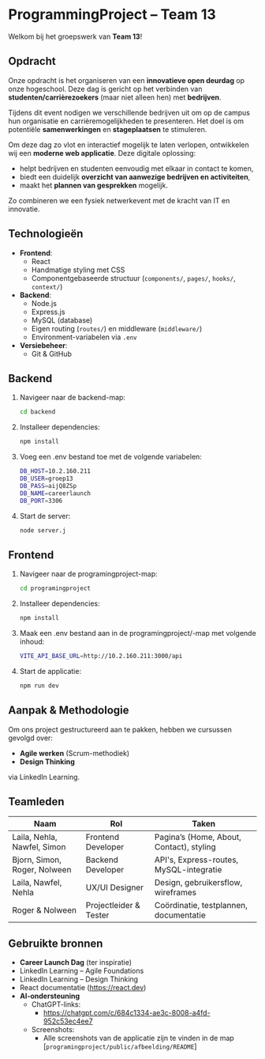 # ProgrammingProject – Team 13

Welkom bij het groepswerk van **Team 13**!

## Opdracht

Onze opdracht is het organiseren van een **innovatieve open deurdag** op onze hogeschool. Deze dag is gericht op het verbinden van **studenten/carrièrezoekers** (maar niet alleen hen) met **bedrijven**. 

Tijdens dit event nodigen we verschillende bedrijven uit om op de campus hun organisatie en carrièremogelijkheden te presenteren. Het doel is om potentiële **samenwerkingen** en **stageplaatsen** te stimuleren.

Om deze dag zo vlot en interactief mogelijk te laten verlopen, ontwikkelen wij een **moderne web applicatie**. Deze digitale oplossing:

- helpt bedrijven en studenten eenvoudig met elkaar in contact te komen,
- biedt een duidelijk **overzicht van aanwezige bedrijven en activiteiten**,
- maakt het **plannen van gesprekken** mogelijk.

Zo combineren we een fysiek netwerkevent met de kracht van IT en innovatie.

## Technologieën

- **Frontend**:
  - React
  - Handmatige styling met CSS
  - Componentgebaseerde structuur (`components/`, `pages/`, `hooks/`, `context/`)
- **Backend**: 
  - Node.js
  - Express.js
  - MySQL (database)
  - Eigen routing (`routes/`) en middleware (`middleware/`)
  - Environment-variabelen via `.env`
- **Versiebeheer**: 
  - Git & GitHub

## Backend
1. Navigeer naar de backend-map:
   ```bash
   cd backend

2. Installeer dependencies:
   ```bash
   npm install

3. Voeg een .env bestand toe met de volgende variabelen:
   ```bash
   DB_HOST=10.2.160.211
   DB_USER=groep13
   DB_PASS=aijQ8ZSp
   DB_NAME=careerlaunch
   DB_PORT=3306

4. Start de server:
   ```bash
   node server.j


## Frontend

1. Navigeer naar de programingproject-map:
   ```bash
   cd programingproject

2. Installeer dependencies:
   ```bash
   npm install

3. Maak een .env bestand aan in de programingproject/-map met volgende inhoud:
   ```bash
   VITE_API_BASE_URL=http://10.2.160.211:3000/api

4. Start de applicatie: 
   ```bash
   npm run dev

## Aanpak & Methodologie

Om ons project gestructureerd aan te pakken, hebben we cursussen gevolgd over:

- **Agile werken** (Scrum-methodiek)
- **Design Thinking**

via LinkedIn Learning.

## Teamleden

| Naam                        | Rol                  | Taken                                      |
|-----------------------------|----------------------|--------------------------------------------|
| Laila, Nehla, Nawfel, Simon | Frontend Developer   | Pagina’s (Home, About, Contact), styling   |
| Bjorn, Simon, Roger, Nolween| Backend Developer    | API's, Express-routes, MySQL-integratie    |
| Laila, Nawfel, Nehla        | UX/UI Designer       | Design, gebruikersflow, wireframes         |
| Roger & Nolween             |Projectleider & Tester| Coördinatie, testplannen, documentatie     |


## Gebruikte bronnen

- **Career Launch Dag** (ter inspiratie)
- LinkedIn Learning – Agile Foundations
- LinkedIn Learning – Design Thinking
- React documentatie (https://react.dev)
- **AI-ondersteuning**
   - ChatGPT-links:
     - https://chatgpt.com/c/684c1334-ae3c-8008-a4fd-952c53ec4ee7
   - Screenshots:
     - Alle screenshots van de applicatie zijn te vinden in de map 
     [`programingproject/public/afbeelding/README`]
